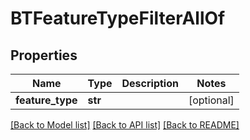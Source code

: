 # BTFeatureTypeFilterAllOf

## Properties
Name | Type | Description | Notes
------------ | ------------- | ------------- | -------------
**feature_type** | **str** |  | [optional] 

[[Back to Model list]](../README.md#documentation-for-models) [[Back to API list]](../README.md#documentation-for-api-endpoints) [[Back to README]](../README.md)



